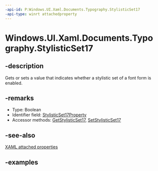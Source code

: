 ```yaml
---
-api-id: P:Windows.UI.Xaml.Documents.Typography.StylisticSet17
-api-type: winrt attachedproperty
---
```


# Windows.UI.Xaml.Documents.Typography.StylisticSet17

<!--
see GetStylisticSet17, and SetStylisticSet17
-->

## -description

Gets or sets a value that indicates whether a stylistic set of a font form is enabled.

## -remarks

<ul><li>Type: Boolean</li><li>Identifier field: <a href="/uwp/api/windows.ui.xaml.documents.typography.stylisticset17property">StylisticSet17Property</a></li><li>Accessor methods: <a href="/uwp/api/windows.ui.xaml.documents.typography.getstylisticset17">GetStylisticSet17</a>, <a href="/uwp/api/windows.ui.xaml.documents.typography.setstylisticset17">SetStylisticSet17</a></li></ul>

## -see-also

[XAML attached properties](/windows/uwp/xaml-platform/attached-properties-overview)

## -examples


